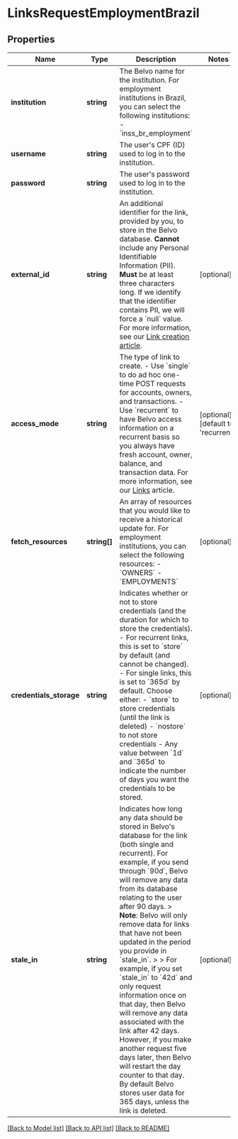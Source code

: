 # LinksRequestEmploymentBrazil

## Properties
Name | Type | Description | Notes
------------ | ------------- | ------------- | -------------
**institution** | **string** | The Belvo name for the institution. For employment institutions in Brazil, you can select the following institutions:  - &#x60;inss_br_employment&#x60; | 
**username** | **string** | The user&#x27;s CPF (ID) used to log in to the institution. | 
**password** | **string** | The user&#x27;s password used to log in to the institution. | 
**external_id** | **string** | An additional identifier for the link, provided by you, to store in the Belvo database. **Cannot** include any Personal Identifiable Information (PII). **Must** be at least three characters long.   If we identify that the identifier contains PII, we will force a &#x60;null&#x60; value. For more information, see our [Link creation article](https://developers.belvo.com/docs/link-creation-best-practices#adding-your-own-identifier). | [optional] 
**access_mode** | **string** | The type of link to create.  - Use &#x60;single&#x60; to do ad hoc one-time POST requests for accounts, owners, and transactions. - Use &#x60;recurrent&#x60; to have Belvo access information on a recurrent basis so you always have fresh account, owner, balance, and transaction data.  For more information, see our [Links](https://developers.belvo.com/docs/links-and-institutions#links) article. | [optional] [default to 'recurrent']
**fetch_resources** | **string[]** | An array of resources that you would like to receive a historical update for.  For employment institutions, you can select the following resources:   - &#x60;OWNERS&#x60;   - &#x60;EMPLOYMENTS&#x60; | [optional] 
**credentials_storage** | **string** | Indicates whether or not to store credentials (and the duration for which to store the credentials).  - For recurrent links, this is set to &#x60;store&#x60; by default (and cannot be changed).  - For single links, this is set to &#x60;365d&#x60; by default.  Choose either:   - &#x60;store&#x60; to store credentials (until the link is deleted)   - &#x60;nostore&#x60; to not store credentials   -  Any value between &#x60;1d&#x60; and &#x60;365d&#x60; to indicate the number of days you want the credentials to be stored. | [optional] 
**stale_in** | **string** | Indicates how long any data should be stored in Belvo&#x27;s database for the link (both single and recurrent). For example, if you send through &#x60;90d&#x60;, Belvo will remove any data from its database relating to the user after 90 days.  &gt; **Note**: Belvo will only remove data for links that have not been updated in the period you provide in &#x60;stale_in&#x60;. &gt;  &gt; For example, if you set &#x60;stale_in&#x60; to &#x60;42d&#x60; and only request information once on that day, then Belvo will remove any data associated with the link after 42 days. However, if you make another request five days later, then Belvo will restart the day counter to that day.  By default Belvo stores user data for 365 days, unless the link is deleted. | [optional] 

[[Back to Model list]](../../README.md#documentation-for-models) [[Back to API list]](../../README.md#documentation-for-api-endpoints) [[Back to README]](../../README.md)

